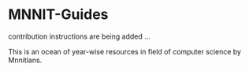 # MNNIT-Guides

contribution instructions are being added ...<br>

This is an ocean of year-wise resources in field of computer science by Mnnitians.
